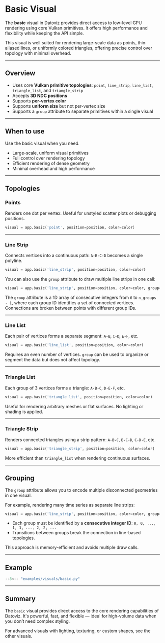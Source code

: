 # Basic Visual

The **basic** visual in Datoviz provides direct access to low-level GPU rendering using core Vulkan primitives. It offers high performance and flexibility while keeping the API simple.

This visual is well suited for rendering large-scale data as points, thin aliased lines, or uniformly colored triangles, offering precise control over topology with minimal overhead.

---

## Overview

- Uses core **Vulkan primitive topologies**: `point`, `line_strip`, `line_list`, `triangle_list`, and `triangle_strip`
- Accepts **3D NDC positions**
- Supports **per-vertex color**
- Supports **uniform size** but not per-vertex size
- Supports a `group` attribute to separate primitives within a single visual

---

## When to use

Use the basic visual when you need:
- Large-scale, uniform visual primitives
- Full control over rendering topology
- Efficient rendering of dense geometry
- Minimal overhead and high performance

---

## Topologies

### Points

Renders one dot per vertex. Useful for unstyled scatter plots or debugging positions.

```python
visual = app.basic('point', position=position, color=color)
````

---

### Line Strip

Connects vertices into a continuous path: `A-B-C-D` becomes a single polyline.

```python
visual = app.basic('line_strip', position=position, color=color)
```

You can also use the `group` attribute to draw multiple line strips in one call:

```python
visual = app.basic('line_strip', position=position, color=color, group=group)
```

The `group` attribute is a 1D array of consecutive integers from `0` to `n_groups - 1`, where each group ID identifies a set of connected vertices. Connections are broken between points with different group IDs.


---

### Line List

Each pair of vertices forms a separate segment: `A-B`, `C-D`, `E-F`, etc.

```python
visual = app.basic('line_list', position=position, color=color)
```

Requires an even number of vertices. `group` can be used to organize or segment the data but does not affect topology.

---

### Triangle List

Each group of 3 vertices forms a triangle: `A-B-C`, `D-E-F`, etc.

```python
visual = app.basic('triangle_list', position=position, color=color)
```

Useful for rendering arbitrary meshes or flat surfaces. No lighting or shading is applied.

---

### Triangle Strip

Renders connected triangles using a strip pattern: `A-B-C`, `B-C-D`, `C-D-E`, etc.

```python
visual = app.basic('triangle_strip', position=position, color=color)
```

More efficient than `triangle_list` when rendering continuous surfaces.

---

## Grouping

The `group` attribute allows you to encode multiple disconnected geometries in one visual.

For example, rendering many time series as separate line strips:

```python
visual = app.basic('line_strip', position=position, color=color, group=group)
```

* Each group must be identified by a **consecutive integer ID**: `0, 0, ..., 1, 1, ..., 2, 2, ...`
* Transitions between groups break the connection in line-based topologies.

This approach is memory-efficient and avoids multiple draw calls.

---

## Example

```python
--8<-- "examples/visuals/basic.py"
```

---

## Summary

The `basic` visual provides direct access to the core rendering capabilities of Datoviz. It's powerful, fast, and flexible — ideal for high-volume data when you don’t need complex styling.

For advanced visuals with lighting, texturing, or custom shapes, see the other visuals.
